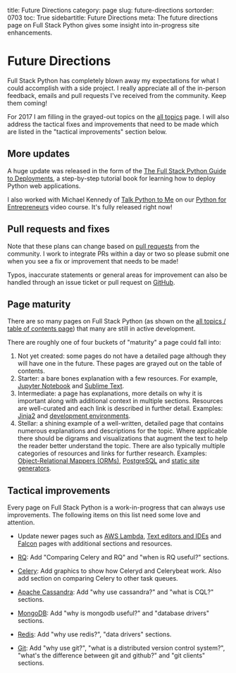 title: Future Directions
category: page
slug: future-directions
sortorder: 0703
toc: True
sidebartitle: Future Directions
meta: The future directions page on Full Stack Python gives some insight into in-progress site enhancements.


# Future Directions
Full Stack Python has completely blown away my expectations for what I could
accomplish with a side project. I really appreciate all of the in-person 
feedback, emails and pull requests I've received from the community. Keep 
them coming!

For 2017 I am filling in the grayed-out topics on the 
[all topics](/table-of-contents.html) page. I will also address the
tactical fixes and improvements that need to be made which are listed
in the "tactical improvements" section below.


## More updates
A huge update was released in the form of the
[The Full Stack Python Guide to Deployments](http://www.deploypython.com/),
a step-by-step tutorial book for learning how to deploy Python web 
applications.

I also worked with Michael Kennedy of 
[Talk Python to Me](https://talkpython.fm) on our 
[Python for Entrepreneurs](https://training.talkpython.fm/courses/explore_entrepreneurs/python-for-entrepreneurs-build-and-launch-your-online-business)
video course. It's fully released right now!


## Pull requests and fixes
Note that these plans can change based on 
[pull requests](https://github.com/mattmakai/fullstackpython.com/pulls)
from the community. I work to integrate PRs within a day or two so please 
submit one when you see a fix or improvement that needs to be made!

Typos, inaccurate statements or general areas for improvement can also 
be handled through an issue ticket or pull request on
[GitHub](https://github.com/mattmakai/fullstackpython.com/).

## Page maturity
There are so many pages on Full Stack Python (as shown on the
[all topics / table of contents page](/table-of-contents.html))
that many are still in active development.

There are roughly one of four buckets of "maturity" a page could fall into:

1. Not yet created: some pages do not have a detailed page although
   they will have one in the future. These pages are grayed out on
   the table of contents.
2. Starter: a bare bones explanation with a few resources. For example,
   [Jupyter Notebook](/jupyter-notebook.html) and 
   [Sublime Text](/sublime-text.html).
3. Intermediate: a page has explanations, more details on why it is 
   important along with additional context in multiple sections. Resources
   are well-curated and each link is described in further detail.
   Examples: [Jinja2](/jinja2.html) and 
   [development environments](/development-environments.html).
4. Stellar: a shining example of a well-written, detailed page that 
   contains numerous explanations and descriptions for the topic. 
   Where applicable there should be digrams and visualizations that augment
   the text to help the reader better understand the topic.
   There are also typically multiple categories of resources and links
   for further research.
   Examples: 
   [Object-Relational Mappers (ORMs)](/object-relational-mappers-orms.html),
   [PostgreSQL](/postgresql.html) and 
   [static site generators](/static-site-generator.html).


## Tactical improvements
Every page on Full Stack Python is a work-in-progress that can always
use improvements. The following items on this list need some love and 
attention.

* Update newer pages such as [AWS Lambda](/aws-lambda.html), 
  [Text editors and IDEs](/text-editors-ides.html) and
  [Falcon](/falcon.html) pages with additional sections and resources.

* [RQ](/redis-queue-rq.html): Add "Comparing Celery and RQ" and 
  "when is RQ useful?" sections.

* [Celery](/celery.html): Add graphics to show how Celeryd and Celerybeat
  work. Also add section on comparing Celery to other task queues.

* [Apache Cassandra](/apache-cassandra.html): Add "why use cassandra?"
  and "what is CQL?" sections.

* [MongoDB](/mongodb.html): Add "why is mongodb useful?" and 
  "database drivers" sections.

* [Redis](/redis.html): Add "why use redis?", "data drivers" sections.

* [Git](/git.html): Add "why use git?", "what is a distributed version 
  control system?", "what's the difference between git and github?" and 
  "git clients" sections.

